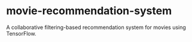 # movie-recommendation-system
A collaborative filtering-based recommendation system for movies using TensorFlow.
